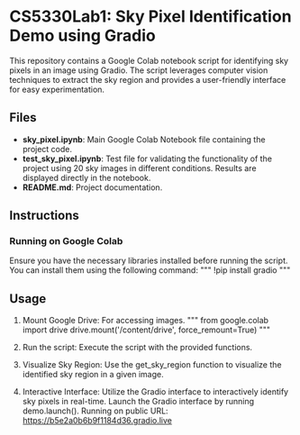 # CS5330Lab1: Sky Pixel Identification Demo using Gradio
This repository contains a Google Colab notebook script for identifying sky pixels in an image using Gradio. The script leverages computer vision techniques to extract the sky region and provides a user-friendly interface for easy experimentation.

## Files
- **sky_pixel.ipynb**: Main Google Colab Notebook file containing the project code.
- **test_sky_pixel.ipynb**: Test file for validating the functionality of the project using 20 sky images in different conditions. Results are displayed directly in the notebook.
- **README.md**: Project documentation.

## Instructions
### Running on Google Colab
Ensure you have the necessary libraries installed before running the script. You can install them using the following command:
"""
!pip install gradio
"""

## Usage
1. Mount Google Drive: For accessing images.
"""
from google.colab import drive
drive.mount('/content/drive', force_remount=True)
"""

2. Run the script: Execute the script with the provided functions.

3. Visualize Sky Region: Use the get_sky_region function to visualize the identified sky region in a given image.

4. Interactive Interface: Utilize the Gradio interface to interactively identify sky pixels in real-time.
Launch the Gradio interface by running demo.launch().
Running on public URL: https://b5e2a0b6b9f1184d36.gradio.live
